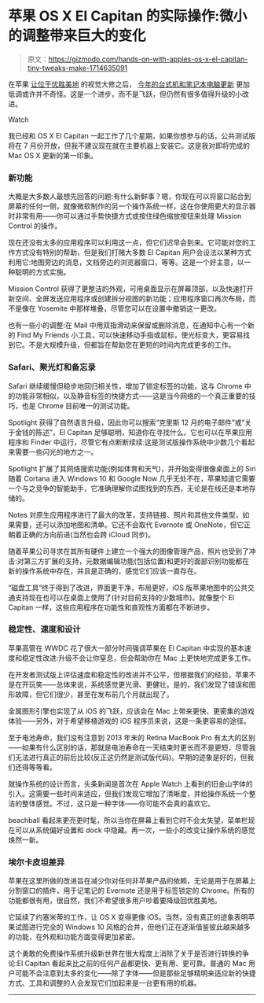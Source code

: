 # 苹果 OS X El Capitan 的实际操作:微小的调整带来巨大的变化

> 原文：<https://gizmodo.com/hands-on-with-apples-os-x-el-capitan-tiny-tweaks-make-1714635091>

在苹果 [让位于优胜美地](http://gizmodo.com/os-x-yosemite-first-impressions-apple-biggest-desktop-1585095300) 的视觉大修之后， [今年的台式机和笔记本电脑更新](http://gizmodo.com/the-10-most-important-things-from-apples-wwdc-keynote-1709889032) 更加低调或许并不奇怪。这是一个进步，而不是飞跃，但仍然有很多值得升级的小改进。

Watch

我已经和 OS X El Capitan 一起工作了几个星期，如果你想参与的话，公共测试版 将在 7 月份开放，但我不建议现在就在主要机器上安装它。这是我对即将完成的 Mac OS X 更新的第一印象。

### **新功能**

大概是大多数人最想先回答的问题:有什么新鲜事？嗯，你现在可以将窗口贴合到屏幕的任何一侧，就像微软制作的另一个操作系统一样，这在你使用更大的显示器时非常有用——你可以通过手势快捷方式或按住绿色缩放按钮来处理 Mission Control 的操作。

现在还没有太多的应用程序可以利用这一点，但它们迟早会到来。它可能对您的工作方式没有特别的帮助，但是我们打赌大多数 El Capitan 用户会设法以某种方式利用它:地图旁边的消息，文档旁边的浏览器窗口，等等。这是一个好主意，以一种聪明的方式实施。

Mission Control 获得了更整洁的外观，可用桌面显示在屏幕顶部，以及快速打开新空间、全屏发送应用程序或创建拆分视图的新功能；应用程序窗口再次布局，而不是像在 Yosemite 中那样堆叠，尽管您可以在设置中撤销这一更改。

也有一些小的调整:在 Mail 中用双指滑动来保留或删除消息，在通知中心有一个新的 Find My Friends 小工具，可以快速移动手指或鼠标，使光标变大，更容易找到它。不是大规模升级，但都旨在帮助您在更短的时间内完成更多的工作。

### **Safari、聚光灯和备忘录**

Safari 继续缓慢但稳步地回归相关性，增加了锁定标签的功能，这与 Chrome 中的功能非常相似，以及静音标签的快捷方式——这是当今网络的一个真正重要的技巧，也是 Chrome 目前唯一的测试功能。

Spotlight 获得了自然语言升级，因此你可以搜索“克里斯 12 月的电子邮件”或“关于金钱的陈述”，El Capitan 足够聪明，知道你在寻找什么。它也可以在苹果应用程序和 Finder 中运行，尽管它有点断断续续:这是测试版操作系统中少数几个看起来需要一些闪光的地方之一。

Spotlight 扩展了其网络搜索功能(例如体育和天气)，并开始变得很像桌面上的 Siri 随着 Cortana 进入 Windows 10 和 Google Now 几乎无处不在，苹果知道它需要一个与之竞争的智能助手，它准确理解你试图找到的东西，无论是在线还是本地存储的。

Notes 对原生应用程序进行了最大的改革，支持链接、照片和其他文件类型，如果需要，还可以添加地图和清单。它还不会取代 Evernote 或 OneNote，但它正朝着正确的方向前进(当然也会跨 iCloud 同步)。

随着苹果公司寻求在其所有硬件上建立一个强大的图像管理产品，照片也受到了冲击:对第三方扩展的支持，元数据编辑功能(包括位置)和更好的面部识别功能都在新的操作系统中存在，并且是正确的，感觉它们应该一直存在。

“磁盘工具”终于得到了改进，界面更干净，布局更好，iOS 版苹果地图中的公共交通支持现在也可以在桌面上使用了(针对目前支持的少数城市)。就像整个 El Capitan 一样，这些应用程序在功能性和直观性方面都在不断进步。

### **稳定性、速度和设计**

苹果高管在 WWDC 花了很大一部分时间强调苹果在 El Capitan 中实现的基本速度和稳定性改进:升级不会让你窒息，但会帮助你在 Mac 上更快地完成更多工作。

在开发者测试版上评估速度和稳定性的改进并不公平，但根据我们的经验，苹果不是在开玩笑——总体来说，系统感觉更光滑、更健壮。是的，我们发现了错误和图形故障，但它们很少，甚至在发布前几个月就出现了。

金属图形引擎也实现了从 iOS 的飞跃，应该会在 Mac 上带来更快、更密集的游戏体验——另外，对于希望移植游戏的 iOS 程序员来说，这是一条更容易的途径。

至于电池寿命，我们没有注意到 2013 年末的 Retina MacBook Pro 有太大的区别——如果有什么区别的话，那就是电池寿命在一天结束时更长而不是更短，尽管我们无法进行真正的前后比较(反正这仍然是测试版代码)。早期的迹象是好的，但我们还得等等看。

就操作系统的设计而言，头条新闻是首次在 Apple Watch 上看到的旧金山字体的引入。这需要一些时间来适应，但我们发现它增加了清晰度，并给操作系统一个整洁的整体感觉。不过，这只是一种字体——你可能不会真的喜欢它。

beachball 看起来更亮更时髦，所以当你在屏幕上看到它时不会太失望，菜单栏现在可以从系统偏好设置和 dock 中隐藏。再一次，一些小的改变让操作系统的感觉焕然一新。

### **埃尔卡皮坦差异**

苹果在这里所做的改进旨在减少你对任何非苹果产品的依赖，无论是用于在屏幕上分割窗口的插件，用于记笔记的 Evernote 还是用于标签锁定的 Chrome。所有的功能都很有用，很自然，我们不希望很多用户吵着要降级回优胜美地。

它延续了约塞米蒂的工作，让 OS X 变得更像 iOS。当然，没有真正的迹象表明苹果试图进行完全的 Windows 10 风格的合并，但他们正在逐渐借鉴彼此越来越多的功能，在外观和功能方面变得更加紧密。

这个勇敢的免费操作系统升级新世界在很大程度上消除了关于是否进行转换的争论:El Capitan 看起来比之前的任何产品都更快、更有用、更可靠。普通的 Mac 用户可能不会注意到太多的变化——除了字体——但是那些足够精明来适应新的快捷方式、工具和调整的人会发现它们加起来是一台更有用的机器。

* * *